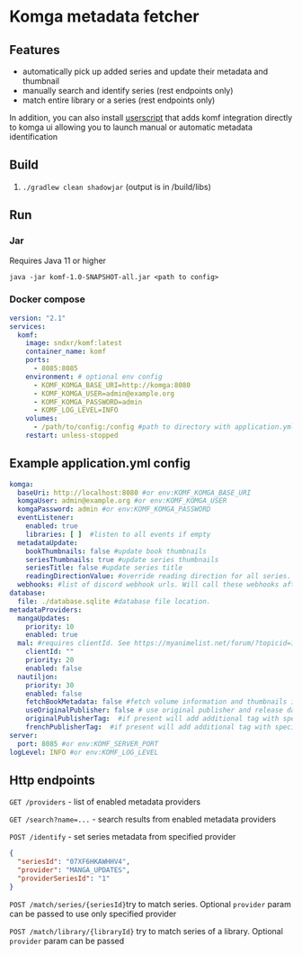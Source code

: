 # Komga metadata fetcher

## Features

- automatically pick up added series and update their metadata and thumbnail
- manually search and identify series (rest endpoints only)
- match entire library or a series (rest endpoints only)

In addition, you can also install [userscript](https://github.com/Snd-R/komf-userscript) that adds komf integration
directly to komga ui allowing you to launch manual or automatic metadata identification

## Build

1. `./gradlew clean shadowjar` (output is in /build/libs)

## Run

### Jar

Requires Java 11 or higher

`java -jar komf-1.0-SNAPSHOT-all.jar <path to config>`

### Docker compose

```yml
version: "2.1"
services:
  komf:
    image: sndxr/komf:latest
    container_name: komf
    ports:
      - 8085:8085
    environment: # optional env config
      - KOMF_KOMGA_BASE_URI=http://komga:8080
      - KOMF_KOMGA_USER=admin@example.org
      - KOMF_KOMGA_PASSWORD=admin
      - KOMF_LOG_LEVEL=INFO
    volumes:
      - /path/to/config:/config #path to directory with application.yml and database file
    restart: unless-stopped
```

## Example application.yml config

```yml
komga:
  baseUri: http://localhost:8080 #or env:KOMF_KOMGA_BASE_URI
  komgaUser: admin@example.org #or env:KOMF_KOMGA_USER
  komgaPassword: admin #or env:KOMF_KOMGA_PASSWORD
  eventListener:
    enabled: true
    libraries: [ ]  #listen to all events if empty
  metadataUpdate:
    bookThumbnails: false #update book thumbnails
    seriesThumbnails: true #update series thumbnails
    seriesTitle: false #update series title
    readingDirectionValue: #override reading direction for all series. should be one of these: LEFT_TO_RIGHT, RIGHT_TO_LEFT, VERTICAL, WEBTOON
  webhooks: #list of discord webhook urls. Will call these webhooks after series or books were added
database:
  file: ./database.sqlite #database file location.
metadataProviders:
  mangaUpdates:
    priority: 10
    enabled: true
  mal: #requires clientId. See https://myanimelist.net/forum/?topicid=1973077
    clientId: ""
    priority: 20
    enabled: false
  nautiljon:
    priority: 30
    enabled: false
    fetchBookMetadata: false #fetch volume information and thumbnails if available. Can take a while to load
    useOriginalPublisher: false # use original publisher and release dates for series and volumes. If false will use french publisher
    originalPublisherTag:  #if present will add additional tag with specified name ({tagname}: publisherName)
    frenchPublisherTag:  #if present will add additional tag with specified name ({tagname}: publisherName)
server:
  port: 8085 #or env:KOMF_SERVER_PORT
logLevel: INFO #or env:KOMF_LOG_LEVEL
```

## Http endpoints

`GET /providers` - list of enabled metadata providers

`GET /search?name=...` - search results from enabled metadata providers

`POST /identify` - set series metadata from specified provider

```json
{
  "seriesId": "07XF6HKAWHHV4",
  "provider": "MANGA_UPDATES",
  "providerSeriesId": "1"
}
```

`POST /match/series/{seriesId}`try to match series. Optional `provider` param can be passed to use only specified
provider

`POST /match/library/{libraryId}` try to match series of a library. Optional `provider` param can be passed
